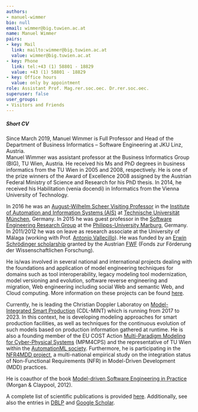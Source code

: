 ```yaml
---
authors:
- manuel-wimmer
bio: null
email: wimmer@big.tuwien.ac.at
name: Manuel Wimmer
pairs:
- key: Mail
  link: mailto:wimmer@big.tuwien.ac.at
  value: wimmer@big.tuwien.ac.at
- key: Phone
  link: tel:+43 (1) 58801 - 18829
  value: +43 (1) 58801 - 18829
- key: Office hours
  value: only by appointment
role: Assistant Prof. Mag.rer.soc.oec. Dr.rer.soc.oec.
superuser: false
user_groups:
- Visitors and Friends
---
```


##### Short CV



Since March 2019, Manuel Wimmer is Full Professor and Head of the Department of Business Informatics – Software Engineering at JKU Linz, Austria.  
 Manuel Wimmer was assistant professor at the Business Informatics Group (BIG), TU Wien, Austria. He received his Ms and PhD degrees in business informatics from the TU Wien in 2005 and 2008, respectively. He is one of the prize winners of the Award of Excellence 2008 assigned by the Austrian Federal Ministry of Science and Research for his PhD thesis. In 2014, he received his Habilitation (venia docendi) in Informatics from the Vienna University of Technology.

In 2016 he was an [August-Wilhelm Scheer Visiting Professor](http://www.tum-ias.de/people/members/tum-august-wilhelm-scheer-visiting-professors.html) in the [Institute of Automation and Information Systems (AIS)](https://www.ais.mw.tum.de/en/homepage/) at [Technische Universität München](https://www.tum.de), Germany. In 2015 he was guest professor in the [Software Engineering Research Group](https://www.uni-marburg.de/fb12/swt) at the [Philipps-University Marburg](http://www.uni-marburg.de), Germany. In 2011/2012 he was on leave as research associate at the University of Málaga (working with Prof. [Antonio Vallecillo](http://www.lcc.uma.es/%7Eav/)). He was funded by an [Erwin Schrödinger scholarship](http://www.schroedinger-portal.at/) granted by the Austrian [FWF](http://www.fwf.ac.at/) (Fonds zur Förderung der Wissenschaftlichen Forschung).

He is/was involved in several national and international projects dealing with the foundations and application of model engineering techniques for domains such as tool interoperability, legacy modeling tool modernization, model versioning and evolution, software reverse engineering and migration, Web engineering including social Web and semantic Web, and Cloud computing. More information on these projects can be found [here](https://www.big.tuwien.ac.at/staff/mwimmer?area=projects).

Currently, he is leading the Christian Doppler Laboratoy on [Model-Integrated Smart Production](https://cdl-mint.big.tuwien.ac.at/) (CDL-MINT) which is running from 2017 to 2023. In this context, he is developing modeling approaches for smart production facilities, as well as techniques for the continuous evolution of such models based on production information gathered at runtime. He is also a founding member of the EU COST Action [Multi-Paradigm Modeling for Cyber-Physical Systems](http://www.cost.eu/COST_Actions/ict/Actions/IC1404) (MPM4CPS) and the representative of TU Wien within the [AutomationML society](https://www.automationml.org). Furthermore, he is participating in the [NFR4MDD project](http://www.essi.upc.edu/%7Egessi/NFR4MDD), a multi-national empirical study on the integration status of Non-Functional Requirements (NFR) in Model-Driven Development (MDD) practices.

He is coauthor of the book [Model-driven Software Engineering in Practice](http://ww.mdse-book.com) (Morgan &amp; Claypool, 2012).

A complete list of scientific publications is provided [here](https://www.big.tuwien.ac.at/publications?utf8=%E2%9C%93&amp;searchType=full&amp;search=Wimmer&amp;year=all&amp;commit=Search). Additionally, see also the entries in [DBLP](http://www.informatik.uni-trier.de/%7Eley/pers/hd/w/Wimmer:Manuel) and [Google Scholar](http://scholar.google.com/citations?user=YZDY1psAAAAJ).